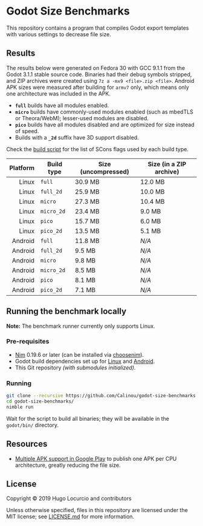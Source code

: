 # Godot Size Benchmarks

This repository contains a program that compiles Godot export templates with
various settings to decrease file size.

## Results

The results below were generated on Fedora 30 with GCC 9.1.1 from the Godot
3.1.1 stable source code. Binaries had their debug symbols stripped, and ZIP
archives were created using `7z a -mx9 <file>.zip <file>`. Android APK sizes
were measured after building for `armv7` only, which means only one architecture
was included in the APK.

- **`full`** builds have all modules enabled.
- **`micro`** builds have commonly-used modules enabled (such as mbedTLS or
  Theora/WebM); lesser-used modules are disabled.
- **`pico`** builds have all modules disabled and are optimized for size instead
  of speed.
- Builds with a **`_2d`** suffix have 3D support disabled.

Check the [build script](src/godot_size_benchmarks.nim) for the list of SCons
flags used by each build type.

| Platform | Build type | Size (uncompressed) | Size (in a ZIP archive) |
| -------: | ---------- | ------------------- | ----------------------- |
|    Linux | `full`     | 30.9 MB             | 12.0 MB                 |
|    Linux | `full_2d`  | 25.9 MB             | 10.0 MB                 |
|    Linux | `micro`    | 27.3 MB             | 10.4 MB                 |
|    Linux | `micro_2d` | 23.4 MB             | 9.0 MB                  |
|    Linux | `pico`     | 15.7 MB             | 6.0 MB                  |
|    Linux | `pico_2d`  | 13.5 MB             | 5.1 MB                  |
|  Android | `full`     | 11.8 MB             | *N/A*                   |
|  Android | `full_2d`  | 9.5 MB              | *N/A*                   |
|  Android | `micro`    | 9.8 MB              | *N/A*                   |
|  Android | `micro_2d` | 8.5 MB              | *N/A*                   |
|  Android | `pico`     | 8.1 MB              | *N/A*                   |
|  Android | `pico_2d`  | 7.1 MB              | *N/A*                   |

## Running the benchmark locally

**Note:** The benchmark runner currently only supports Linux.

### Pre-requisites

- [Nim](https://nim-lang.org/) 0.19.6 or later (can be installed via
  [choosenim](https://github.com/dom96/choosenim)).
- Godot build dependencies set up for
  [Linux](https://docs.godotengine.org/en/latest/development/compiling/compiling_for_x11.html)
  and
  [Android](http://docs.godotengine.org/en/latest/development/compiling/compiling_for_android.html).
- This Git repository _(with submodules initialized)_.

### Running

```bash
git clone --recursive https://github.com/Calinou/godot-size-benchmarks.git
cd godot-size-benchmarks/
nimble run
```

Wait for the script to build all binaries; they will be available in the
`godot/bin/` directory.

## Resources

- [Multiple APK support in Google Play](https://developer.android.com/google/play/publishing/multiple-apks)
  to publish one APK per CPU architecture, greatly reducing the file size.

## License

Copyright © 2019 Hugo Locurcio and contributors

Unless otherwise specified, files in this repository are licensed under the MIT
license; see [LICENSE.md](LICENSE.md) for more information.
